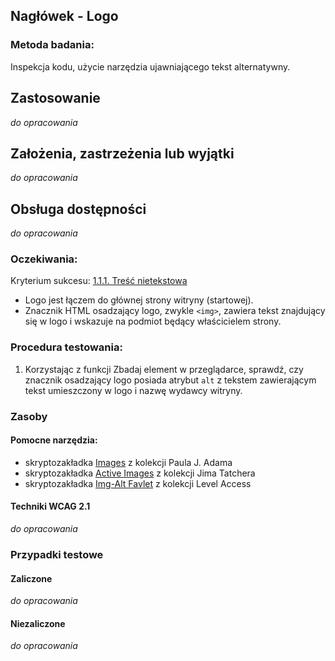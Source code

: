 ## Nagłówek - Logo

### Metoda badania:
Inspekcja kodu, użycie narzędzia ujawniającego tekst alternatywny.

## Zastosowanie
_do opracowania_
## Założenia, zastrzeżenia lub wyjątki
_do opracowania_

## Obsługa dostępności
_do opracowania_

### Oczekiwania:
Kryterium sukcesu: [1.1.1. Treść nietekstowa](https://wcag.lepszyweb.pl/#non-text-content)
-	Logo jest łączem do głównej strony witryny (startowej). 
-	Znacznik HTML osadzający logo, zwykle `<img>`,  zawiera tekst znajdujący się w logo i wskazuje na podmiot będący właścicielem strony. 

### Procedura testowania:
1.	Korzystając z funkcji Zbadaj element w przeglądarce, sprawdź, czy znacznik osadzający logo posiada atrybut `alt` z tekstem zawierającym tekst umieszczony w logo i nazwę wydawcy witryny.


### Zasoby

#### Pomocne narzędzia:
-	skryptozakładka [Images](http://pauljadam.com/bookmarklets/index.html) z kolekcji Paula J. Adama
-	skryptozakładka [Active Images](https://jimthatcher.com/favelets/) z kolekcji Jima Tatchera
-	skryptozakładka [Img-Alt Favlet](https://labs.levelaccess.com/index.php/Category:Favlet) z kolekcji Level Access

#### Techniki WCAG 2.1
_do opracowania_

### Przypadki testowe

#### Zaliczone
_do opracowania_

#### Niezaliczone
_do opracowania_